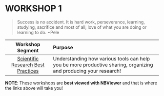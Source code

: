 # WORKSHOP 1

> Success is no accident. It is hard work, perseverance, learning, studying, sacrifice and most of all, love of what you are doing or learning to do. ~Pele


| Workshop Segment | Purpose |
|:----------------:|:--------|
| [Scientific Research Best Practices](http://nbviewer.jupyter.org/github/NCAR/SOARS2017_DataWorkshops/blob/master/B/ws1/ws01_research_best_practices.ipynb) | Understanding how various tools can help  you be more productive sharing, organizing and producing your research! |

**NOTE**: These workshops are **best viewed with NBViewer** and that is where the links above will take you!